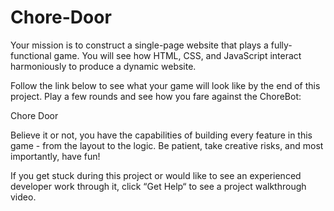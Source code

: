 # Chore-Door

Your mission is to construct a single-page website that plays a fully-functional game. You will see how HTML, CSS, and JavaScript interact harmoniously to produce a dynamic website.

Follow the link below to see what your game will look like by the end of this project. Play a few rounds and see how you fare against the ChoreBot:

Chore Door

Believe it or not, you have the capabilities of building every feature in this game - from the layout to the logic. Be patient, take creative risks, and most importantly, have fun!

If you get stuck during this project or would like to see an experienced developer work through it, click “Get Help“ to see a project walkthrough video.
